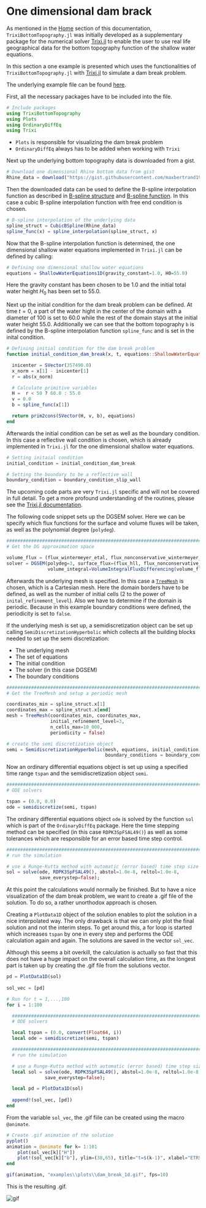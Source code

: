 # One dimensional dam brack

As mentioned in the [Home](https://maxbertrand1996.github.io/TrixiBottomTopography.jl/dev/) section of this documentation, `TrixiBottomTopography.jl` was initially developed as a supplementary package for the numerical solver [Trixi.jl](https://github.com/trixi-framework/Trixi.jl) to enable the user to use real life geographical data for the bottom topography function of the shallow water equations.

In this section a one  example is presented which uses the functionalities of `TrixiBottomTopography.jl` with [Trixi.jl](https://github.com/trixi-framework/Trixi.jl) to simulate a dam break problem.

The underlying example file can be found [here](https://github.com/maxbertrand1996/TrixiBottomTopography.jl/blob/main/examples/trixi_dam_break_1D.jl).

First, all the necessary packages have to be included into the file.
```julia
# Include packages
using TrixiBottomTopography
using Plots
using OrdinaryDiffEq
using Trixi
``` 
- `Plots`  is responsible for visualizing the dam break problem 
- `OrdinaryDiffEq` always has to be added when working with `Trixi`

Next up the underlying bottom topography data is downloaded from a gist.
```julia
# Download one dimensional Rhine bottom data from gist
Rhine_data = download("https://gist.githubusercontent.com/maxbertrand1996/19c33682b99bfb1cc3116f31dd49bdb9/raw/d96499a1ffe250bc8e4cca8622779bae61543fd8/Rhine_data_1D_40_x_841.txt")
```
Then the downloaded data can be used to define the B-spline interpolation function as described in [B-spline structure]("https://maxbertrand1996.github.io/TrixiBottomTopography.jl/dev/structure/") and [B-spline function]("https://maxbertrand1996.github.io/TrixiBottomTopography.jl/dev/function/"). In this case a cubic B-spline interpolation function with free end condition is chosen.
```julia
# B-spline interpolation of the underlying data
spline_struct = CubicBSpline(Rhine_data)
spline_func(x) = spline_interpolation(spline_struct, x)
```
Now that the B-spline interpolation function is determined, the one dimensional shallow water equations implemented in `Trixi.jl` can be defined by calling:
```julia
# Defining one dimensional shallow water equations
equations = ShallowWaterEquations1D(gravity_constant=1.0, H0=55.0)
``` 
Here the gravity constant has been chosen to be $1.0$ and the initial total water height $H_0$ has been set to $55.0$.

Next up the initial condition for the dam break problem can be defined. At time $t=0$, a part of the water hight in the center of the domain with a diameter of $100$ is set to $60.0$ while the rest of the domain stays at the initial water height $55.0$. Additionally we can see that the bottom topography `b` is defined by the B-spline interpolation function `spline_func` and is set in the inital condition.
```julia
# Defining initial condition for the dam break problem
function initial_condition_dam_break(x, t, equations::ShallowWaterEquations1D)

  inicenter = SVector(357490.0)
  x_norm = x[1] - inicenter[1]
  r = abs(x_norm)

  # Calculate primitive variables
  H =  r < 50 ? 60.0 : 55.0
  v = 0.0
  b = spline_func(x[1])

  return prim2cons(SVector(H, v, b), equations)
end
```
Afterwards the initial condition can be set as well as the boundary condition. In this case a reflective wall condition is chosen, which is already implemented in `Trixi.jl` for the one dimensional shallow water equations.
```julia
# Setting initaial condition
initial_condition = initial_condition_dam_break

# Setting the boundary to be a reflective wall
boundary_condition = boundary_condition_slip_wall
```
The upcoming code parts are very `Trixi.jl` specific and will not be covered in full detail. To get a more profound understanding of the routines, please see the [Trixi.jl documentation](https://trixi-framework.github.io/Trixi.jl/stable/).

The following code snippet sets up the DGSEM solver. Here we can be specify which flux functions for the surface and volume fluxes will be taken, as well as the polynomial degree (`polydeg`).
```julia
###############################################################################
# Get the DG approximation space

volume_flux = (flux_wintermeyer_etal, flux_nonconservative_wintermeyer_etal)
solver = DGSEM(polydeg=3, surface_flux=(flux_hll, flux_nonconservative_fjordholm_etal),
               volume_integral=VolumeIntegralFluxDifferencing(volume_flux))
```
Afterwards the underlying mesh is specified. In this case a [`TreeMesh`](https://trixi-framework.github.io/Trixi.jl/stable/meshes/tree_mesh/) is chosen, which is a Cartesian mesh. Here the domain borders have to be defined, as well as the number of initial cells ($2$ to the power of `inital_refinement_level`). Also we have to determine if the domain is periodic. Because in this example boundary conditions were defined, the periodicity is set to `false`.

If the underlying mesh is set up, a semidiscretization object can be set up calling `SemiDiscretizationHyperbolic` which collects all the building blocks needed to set up the semi discretization:
- The underlying mesh
- The set of equations
- The initial condition
- The solver (in this case DGSEM)
- The boundary conditions 
```julia
###############################################################################
# Get the TreeMesh and setup a periodic mesh

coordinates_min = spline_struct.x[1]
coordinates_max = spline_struct.x[end]
mesh = TreeMesh(coordinates_min, coordinates_max,
                initial_refinement_level=3,
                n_cells_max=10_000,
                periodicity = false)

# create the semi discretization object
semi = SemidiscretizationHyperbolic(mesh, equations, initial_condition, solver,
                                    boundary_conditions = boundary_condition)
```
Now an ordinary differential equations object is set up using a specified time range `tspan` and the semidiscretization object `semi`.
```julia
###############################################################################
# ODE solvers

tspan = (0.0, 0.0)
ode = semidiscretize(semi, tspan)
```
The ordinary differential equations object `ode` is solved by the function `sol` which is part of the `OrdinaryDiffEq` package. Here the time stepping method can be specified (in this case `RDPK3SpFSAL49()`) as well as some tolerances which are responsible for an error based time step control. 
```julia
###############################################################################
# run the simulation

# use a Runge-Kutta method with automatic (error based) time step size control
sol = solve(ode, RDPK3SpFSAL49(), abstol=1.0e-8, reltol=1.0e-8,
            save_everystep=false);
```
At this point the calculations would normally be finished. But to have a nice visualization of the dam break problem, we want to create a .gif file of the solution. To do so, a rather unorthodox approach is chosen. 

Creating a `PlotData1D` object of the solution enables to plot the solution in a nice interpolated way. The only drawback is that we can only plot the final solution and not the interim steps. To get around this, a for loop is started which increases `tspan` by one in every step and performs the ODE calculation again and again. The solutions are saved in the vector `sol_vec`.

Although this seems a bit overkill, the calculation is actually so fast that this does not have a huge impact on the overall calculation time, as the longest part is taken up by creating the .gif file from the solutions vector.

```julia
pd = PlotData1D(sol)
      
sol_vec = [pd]

# Run for t = 1,...,100
for i = 1:100

  ###############################################################################
  # ODE solvers

  local tspan = (0.0, convert(Float64, i))
  local ode = semidiscretize(semi, tspan)

  ###############################################################################
  # run the simulation

  # use a Runge-Kutta method with automatic (error based) time step size control
  local sol = solve(ode, RDPK3SpFSAL49(), abstol=1.0e-8, reltol=1.0e-8,
              save_everystep=false);

  local pd = PlotData1D(sol)
  
  append!(sol_vec, [pd])
end
```
From the variable `sol_vec`, the .gif fiile can be created using the macro `@animate`.
```julia
# Create .gif animation of the solution
pyplot()
animation = @animate for k= 1:101
    plot(sol_vec[k]["H"])
    plot!(sol_vec[k]["b"], ylim=(38,65), title="t=$(k-1)", xlabel="ETRS89 East", ylabel="DHHN2016")
end

gif(animation, "examples\\plots\\dam_break_1d.gif", fps=10)
```
This is the resulting .gif.

![gif](https://raw.githubusercontent.com/maxbertrand1996/TrixiBottomTopography.jl/main/examples/plots/dam_break_1d.gif)